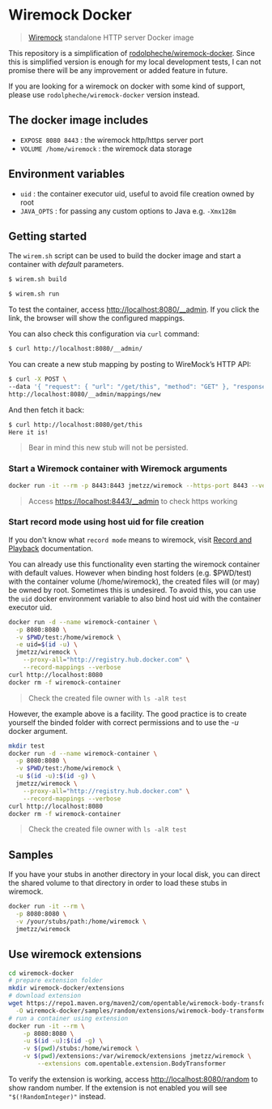 # Wiremock Docker

> [Wiremock](http://wiremock.org) standalone HTTP server Docker image


This repository is a simplification of [rodolpheche/wiremock-docker](https://github.com/rodolpheche/wiremock-docker).
Since this is simplified version is enough for my local development tests, I can not promise there will be any 
improvement or added feature in future.

If you are looking for a wiremock on docker with some kind of support, please use `rodolpheche/wiremock-docker` 
version instead. 
 

## The docker image includes

- `EXPOSE 8080 8443` : the wiremock http/https server port
- `VOLUME /home/wiremock` : the wiremock data storage


## Environment variables

- `uid` : the container executor uid, useful to avoid file creation owned by root
- `JAVA_OPTS` : for passing any custom options to Java e.g. `-Xmx128m`

## Getting started

The `wirem.sh` script can be used to build the docker image and start a container with *default* parameters.


```bash
$ wirem.sh build
```

```bash
$ wirem.sh run
```

To test the container, access [http://localhost:8080/__admin](http://localhost:8080/__admin). If you click the link, 
the browser will show the configured mappings.

You can also check this configuration via `curl` command:

```bash
$ curl http://localhost:8080/__admin/
``` 


You can create a new stub mapping by posting to WireMock’s HTTP API:

```bash
$ curl -X POST \
--data '{ "request": { "url": "/get/this", "method": "GET" }, "response": { "status": 200, "body": "Here it is!\n" }}' \
http://localhost:8080/__admin/mappings/new
```

And then fetch it back:
```bash
$ curl http://localhost:8080/get/this
Here it is!
```

> Bear in mind this new stub will not be persisted. 

### Start a Wiremock container with Wiremock arguments


```sh
docker run -it --rm -p 8443:8443 jmetzz/wiremock --https-port 8443 --verbose
```

> Access [https://localhost:8443/__admin](https://localhost:8443/__admin) to check https working

### Start record mode using host uid for file creation

If you don't know what `record mode` means to wiremock, 
visit [Record and Playback](http://wiremock.org/docs/record-playback/) documentation.

You can already use this functionality even starting the wiremock container with default values. 
However when binding host folders (e.g. $PWD/test) with the container volume (/home/wiremock), the created 
files will (or may) be owned by root. Sometimes this is undesired. 
To avoid this, you can use the `uid` docker environment variable to also bind host uid with the container executor uid.

```bash
docker run -d --name wiremock-container \
  -p 8080:8080 \
  -v $PWD/test:/home/wiremock \
  -e uid=$(id -u) \
  jmetzz/wiremock \
    --proxy-all="http://registry.hub.docker.com" \
    --record-mappings --verbose
curl http://localhost:8080
docker rm -f wiremock-container
```

> Check the created file owner with `ls -alR test`

However, the example above is a facility. 
The good practice is to create yourself the binded folder with correct permissions and to use the *-u* docker argument.

```bash
mkdir test
docker run -d --name wiremock-container \
  -p 8080:8080 \
  -v $PWD/test:/home/wiremock \
  -u $(id -u):$(id -g) \
  jmetzz/wiremock \
    --proxy-all="http://registry.hub.docker.com" \
    --record-mappings --verbose
curl http://localhost:8080
docker rm -f wiremock-container
```

> Check the created file owner with `ls -alR test`
 
## Samples

If you have your stubs in another directory in your local disk, you can direct the shared volume to that directory in
 order to load these stubs in wiremock.


```bash
docker run -it --rm \
  -p 8080:8080 \
  -v /your/stubs/path:/home/wiremock \
  jmetzz/wiremock
```

## Use wiremock extensions


```bash
cd wiremock-docker
# prepare extension folder
mkdir wiremock-docker/extensions
# download extension
wget https://repo1.maven.org/maven2/com/opentable/wiremock-body-transformer/1.1.3/wiremock-body-transformer-1.1.3.jar \
  -O wiremock-docker/samples/random/extensions/wiremock-body-transformer-1.1.3.jar
# run a container using extension 
docker run -it --rm \
    -p 8080:8080 \
    -u $(id -u):$(id -g) \
    -v $(pwd)/stubs:/home/wiremock \
    -v $(pwd)/extensions:/var/wiremock/extensions jmetzz/wiremock \
        --extensions com.opentable.extension.BodyTransformer
```

To verify the extension is working, access [http://localhost:8080/random](http://localhost:8080/random) to show random 
number. If the extension is not enabled you will see `"$(!RandomInteger)"` instead.
